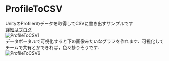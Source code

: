 # ProfileToCSV
UnityのProfilerのデータを取得してCSVに書き出すサンプルです<br>
[詳細はブログ](http://unitech.hatenablog.com/entry/2019/05/11/185345)<br>
![ProfileToCSV1](https://user-images.githubusercontent.com/11411789/71319586-b3be7100-24e3-11ea-804c-6c109a247cb5.png)<br>
データポータルで可視化すると下の画像みたいなグラフを作れます．可視化してチームで共有とかできれば，色々捗りそうです．<br>
![ProfileToCSV6](https://user-images.githubusercontent.com/11411789/71319587-b620cb00-24e3-11ea-9d46-ecab99c92928.png)

